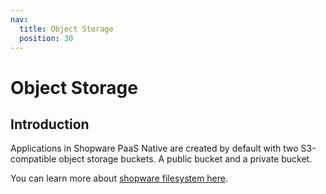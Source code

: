 ```yaml
---
nav:
  title: Object Storage
  position: 30
---
```


# Object Storage

## Introduction

Applications in Shopware PaaS Native are created by default with two S3-compatible object storage buckets. A public bucket and a private bucket.

You can learn more about [shopware filesystem here](../../../../guides/hosting/infrastructure/filesystem.md).
